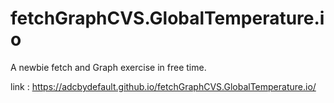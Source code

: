 # fetchGraphCVS.GlobalTemperature.io

A newbie fetch and Graph exercise in free time.

link : https://adcbydefault.github.io/fetchGraphCVS.GlobalTemperature.io/
